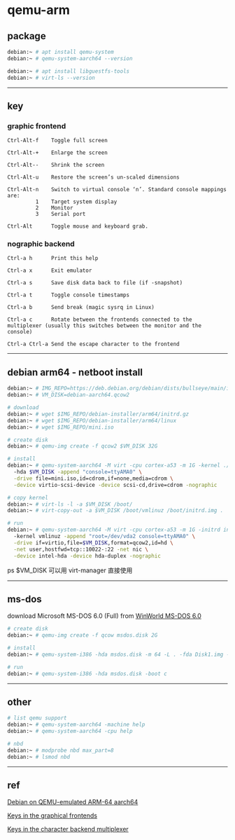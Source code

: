 # qemu-arm

## package

```bash
debian:~ # apt install qemu-system
debian:~ # qemu-system-aarch64 --version

debian:~ # apt install libguestfs-tools
debian:~ # virt-ls --version
```

---

## key

### graphic frontend

```
Ctrl-Alt-f    Toggle full screen

Ctrl-Alt-+    Enlarge the screen

Ctrl-Alt--    Shrink the screen

Ctrl-Alt-u    Restore the screen’s un-scaled dimensions

Ctrl-Alt-n    Switch to virtual console ‘n’. Standard console mappings are:
         1    Target system display
         2    Monitor
         3    Serial port

Ctrl-Alt      Toggle mouse and keyboard grab.
```

### nographic backend

```
Ctrl-a h      Print this help

Ctrl-a x      Exit emulator

Ctrl-a s      Save disk data back to file (if -snapshot)

Ctrl-a t      Toggle console timestamps

Ctrl-a b      Send break (magic sysrq in Linux)

Ctrl-a c      Rotate between the frontends connected to the multiplexer (usually this switches between the monitor and the console)

Ctrl-a Ctrl-a Send the escape character to the frontend
```

---

## debian arm64 - netboot install

```bash
debian:~ # IMG_REPO=https://deb.debian.org/debian/dists/bullseye/main/installer-arm64/current/images/netboot
debian:~ # VM_DISK=debian-aarch64.qcow2

# download
debian:~ # wget $IMG_REPO/debian-installer/arm64/initrd.gz
debian:~ # wget $IMG_REPO/debian-installer/arm64/linux
debian:~ # wget $IMG_REPO/mini.iso

# create disk
debian:~ # qemu-img create -f qcow2 $VM_DISK 32G

# install
debian:~ # qemu-system-aarch64 -M virt -cpu cortex-a53 -m 1G -kernel ./linux -initrd ./initrd.gz \
  -hda $VM_DISK -append "console=ttyAMA0" \
  -drive file=mini.iso,id=cdrom,if=none,media=cdrom \
  -device virtio-scsi-device -device scsi-cd,drive=cdrom -nographic

# copy kernel
debian:~ # virt-ls -l -a $VM_DISK /boot/
debian:~ # virt-copy-out -a $VM_DISK /boot/vmlinuz /boot/initrd.img .

# run
debian:~ # qemu-system-aarch64 -M virt -cpu cortex-a53 -m 1G -initrd initrd.img \
  -kernel vmlinuz -append "root=/dev/vda2 console=ttyAMA0" \
  -drive if=virtio,file=$VM_DISK,format=qcow2,id=hd \
  -net user,hostfwd=tcp::10022-:22 -net nic \
  -device intel-hda -device hda-duplex -nographic
```

ps $VM_DISK 可以用 virt-manager 直接使用

---

## ms-dos

download Microsoft MS-DOS 6.0 (Full) from [WinWorld MS-DOS 6.0](https://winworldpc.com/product/ms-dos/6x)

```bash
# create disk
debian:~ # qemu-img create -f qcow msdos.disk 2G

# install
debian:~ # qemu-system-i386 -hda msdos.disk -m 64 -L . -fda Disk1.img -boot a

# run
debian:~ # qemu-system-i386 -hda msdos.disk -boot c
```

---

## other

```bash
# list qemu support
debian:~ # qemu-system-aarch64 -machine help
debian:~ # qemu-system-aarch64 -cpu help

# nbd
debian:~ # modprobe nbd max_part=8
debian:~ # lsmod nbd
```

---

## ref

[Debian on QEMU-emulated ARM-64 aarch64](https://phwl.org/2022/qemu-aarch64-debian/)

[Keys in the graphical frontends](https://www.qemu.org/docs/master/system/keys.html)

[Keys in the character backend multiplexer](https://www.qemu.org/docs/master/system/mux-chardev.html)
